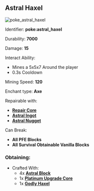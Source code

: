## Astral Haxel
![poke_astral_haxel](https://github.com/ItsMePok/PFE/assets/136857747/9f762b71-0d74-4490-a052-0084b1a32a70)

Identifier: **poke:astral_haxel**

Durability: **7000**

Damage: **15**

Interact Ability:
* Mines a 5x5x7 Around the player
* 0.3s Cooldown

Mining Speed: **120**

Enchant type: **Axe**

Repairable with:
* **[Repair Core](https://pfewiki.gitbook.io/home/items/cores/repair-core)**
* **[Astral Ingot](https://pfewiki.gitbook.io/home/items/ingots/astral-ingot)**
* **[Astral Nugget](https://pfewiki.gitbook.io/home/items/nuggets/astral-nugget)**

Can Break:
* **All PFE Blocks**
* **All Survival Obtainable Vanilla Blocks**

### Obtaining:
* Crafted With:
    * 4x **[Astral Block](https://pfewiki.gitbook.io/home/blocks/ore-blocks/astral-block)**
    * 1x **[Platinum Upgrade Core](https://github.com/ItsMePok/PFE/wiki/Platinum-Upgrade-Core)**
    * 1x **[Godly Haxel](https://github.com/ItsMePok/PFE/wiki/Godly-Haxel)**